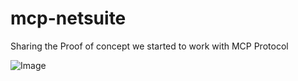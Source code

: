 # mcp-netsuite
Sharing the Proof of concept we started to work with MCP Protocol


![Image](https://github.com/user-attachments/assets/17a88465-ad73-40f0-a9a7-70e155d5be42)
